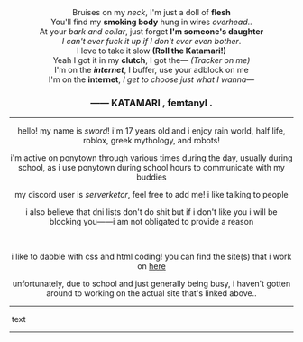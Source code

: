 <center>
  Bruises on my <i>neck</i>, I'm just a doll of <b>flesh</b>
  <br>
  You'll find my <b>smoking body</b> hung in wires <i>overhead</i>..
  <br>
  At your <i>bark and collar</i>, just forget <b>I'm someone's daughter</b>
  <br>
  <i>I can't ever fuck it up if I don't ever even bother</i>.
  <br>
  I love to take it slow <b>(Roll the Katamari!)</b>
  <br>
  Yeah I got it in my <b>clutch</b>, I got the— <i>(Tracker on me)</i>
  <br>
  I'm on the <b><i>internet</i></b>, I buffer, use your adblock on me
  <br>
  I'm on the <b>internet</b>, <i>I get to choose just what I wanna—</i>
  <br>
  <h3>—— KATAMARI , femtanyl .</h3>
</center>

- - -

<center>
  <p>hello! my name is <i>sword</i>! i'm 17 years old and i enjoy rain world, half life, roblox, greek mythology, and robots!</p>
  <p>i'm active on ponytown through various times during the day, usually during school, as i use ponytown during school hours to communicate with my buddies</p>
  <p>my discord user is <i>serverketor</i>, feel free to add me! i like talking to people</p>
  <p>i also believe that dni lists don't do shit but if i don't like you i will be blocking you——i am not obligated to provide a reason</p>
  <br>
  <p>i like to dabble with css and html coding! you can find the site(s) that i work on <a href="https://warwithoutreason.nekoweb.org">here</a></p>
  <p>unfortunately, due to school and just generally being busy, i haven't gotten around to working on the actual site that's linked above..</p>
</center>

- - -

<img src=""/>
text

- - -
